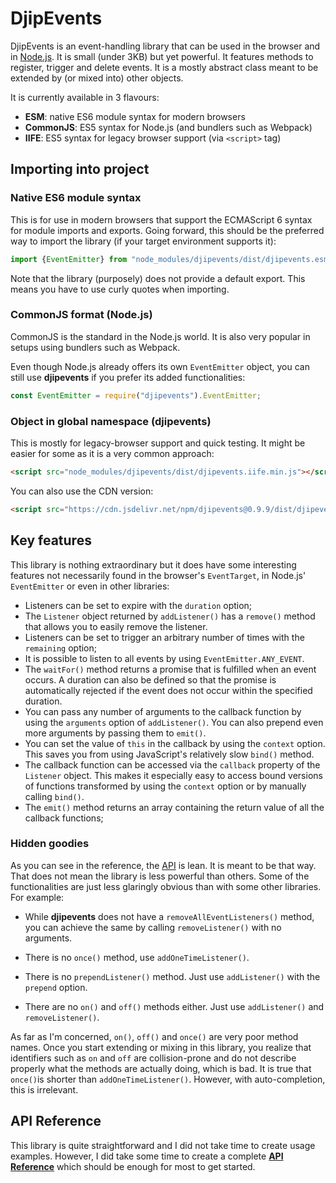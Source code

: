 # DjipEvents

DjipEvents is an event-handling library that can be used in the browser and in 
[Node.js](https://nodejs.org). It is small (under 3KB) but yet powerful. It features methods to 
register, trigger and delete events. It is a mostly abstract class meant to be extended by (or mixed 
into) other objects. 
 
It is currently available in 3 flavours:

  * **ESM**: native ES6 module syntax for modern browsers
  * **CommonJS**: ES5 syntax for Node.js (and bundlers such as Webpack)
  * **IIFE**: ES5 syntax for legacy browser support (via `<script>` tag)

## Importing into project

### Native ES6 module syntax

This is for use in modern browsers that support the ECMAScript 6 syntax for module imports and 
exports. Going forward, this should be the preferred way to import the library (if your target 
environment supports it):

```javascript
import {EventEmitter} from "node_modules/djipevents/dist/djipevents.esm.min.js";
```
Note that the library (purposely) does not provide a default export. This means you have to use 
curly quotes when importing.

### CommonJS format (Node.js)

CommonJS is the standard in the Node.js world. It is also very popular in setups using bundlers such 
as Webpack.

Even though Node.js already offers its own `EventEmitter` object, you can still use **djipevents** 
if you prefer its added functionalities: 

```javascript
const EventEmitter = require("djipevents").EventEmitter;
```

### Object in global namespace (djipevents)

This is mostly for legacy-browser support and quick testing. It might be easier for some as it is a 
very common approach:

```html
<script src="node_modules/djipevents/dist/djipevents.iife.min.js"></script>
```

You can also use the CDN version:

```html
<script src="https://cdn.jsdelivr.net/npm/djipevents@0.9.9/dist/djipevents.iife.min.js"></script>

```

## Key features

This library is nothing extraordinary but it does have some interesting features not necessarily 
found in the browser's `EventTarget`, in Node.js' `EventEmitter` or even in other libraries:

  * Listeners can be set to expire with the `duration` option;
  * The `Listener` object returned by `addListener()` has a `remove()` method that allows you to 
    easily remove the listener.
  * Listeners can be set to trigger an arbitrary number of times with the `remaining` option;
  * It is possible to listen to all events by using `EventEmitter.ANY_EVENT`.
  * The `waitFor()` method returns a promise that is fulfilled when an event occurs. A duration can 
    also be defined so that the promise is automatically rejected if the event does not occur within 
    the specified duration.
  * You can pass any number of arguments to the callback function by using the `arguments` option of
    `addListener()`. You can also prepend even more arguments by passing them to `emit()`. 
  * You can set the value of `this` in the callback by using the `context` option. This saves you 
    from using JavaScript's relatively slow `bind()` method.
  * The callback function can be accessed via the `callback` property of the `Listener` object. This
    makes it especially easy to access bound versions of functions transformed by using the 
    `context` option or by manually calling `bind()`.
  * The `emit()` method returns an array containing the return value of all the callback functions;
  
### Hidden goodies
  
As you can see in the reference, the [API](https://djipco.github.io/djipevents/EventEmitter.html) is 
lean. It is meant to be that way. That does not mean the library is less powerful than others. Some 
of the functionalities are just less glaringly obvious than with some other libraries. For 
example:

  * While **djipevents** does not have a `removeAllEventListeners()` method, you can achieve the 
    same by calling `removeListener()` with no arguments.
  
  * There is no `once()` method, use `addOneTimeListener()`.

  * There is no `prependListener()` method. Just use `addListener()` with the `prepend` option.

  * There are no `on()` and `off()` methods either. Just use `addListener()` and `removeListener()`. 
  
As far as I'm concerned, `on()`,  `off()` and `once()` are very poor method names. Once you start 
extending or mixing in this library, you realize that identifiers such as `on` and `off` are 
collision-prone and do not describe properly what the methods are actually doing, which is bad. It 
is true that `once()`is shorter than `addOneTimeListener()`. However, with auto-completion, this 
is irrelevant.

## API Reference

This library is quite straightforward and I did not take time to create usage examples. However, I 
did take some time to create a complete 
**[API Reference](https://djipco.github.io/djipevents/EventEmitter.html)** which should be enough 
for most to get started.
